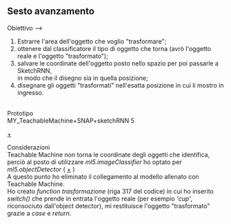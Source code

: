 ## Sesto avanzamento

Obiettivo --> 
1. Estrarre l'area dell'oggetto che voglio "trasformare";
2. ottenere dal classificatore il tipo di oggetto che torna (avrò l'oggetto reale e l'oggetto "trasformato");
3. salvare le coordinate dell'oggetto posto nello spazio per poi passarle a SketchRNN, <br>
in modo che il disegno sia in quella posizione; 
4. disegnare gli oggetti "trasformati" nell'esatta posizione in cui li mostro in ingresso.

<br>
Prototipo <br>
MY_TeachableMachine+SNAP+sketchRNN 5       

[+](https://editor.p5js.org/francy96/sketches/dsSzCJAne)


Considerazioni <br>
Teachable Machine non torna le coordinate degli oggetti che identifica, <br>
perciò al posto di utilizzare *ml5.imageClassifier* ho optato per *ml5.objectDetector* 
( [+](https://ml5js.org/reference/api-ObjectDetector/) )<br>
A questo punto ho eliminato il collegamento al modello allenato con Teachable Machine. <br>
Ho creato *function trasformazione* (riga 317 del codice) in cui ho inserito *switch()* che prende in entrata l'oggetto reale (per esempio *'cup'*, riconsociuto dall'object detector), mi restituisce l'oggetto "trasformato" grazie a *case* e *return*. <br>

